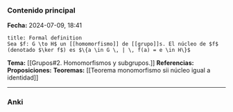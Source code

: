 ### Contenido principal

**Fecha:** 2024-07-09, 18:41

```ad-formal
title: Formal definition
Sea $f: G \to H$ un [[homomorfismo]] de [[grupo]]s. El núcleo de $f$ (denotado $\ker f$) es $\{a \in G \, | \, f(a) = e \in H\}$
```

**Tema:** [[Grupos#2. Homomorfismos y subgrupos.]]
**Referencias:**
**Proposiciones:**
**Teoremas:** [[Teorema monomorfismo sii núcleo igual a identidad]]

---
### Anki
